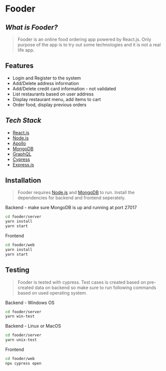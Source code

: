 # Fooder
## _What is Fooder?_
> Fooder is an online food ordering app powered by React.js. Only purpose of the app is to try out some technologies and it is not a real life app.

## Features

- Login and Register to the system
- Add/Delete address information
- Add/Delete credit card information - not validated
- List restaurants based on user address
- Display restaurant menu, add items to cart
- Order food, display previous orders

## _Tech Stack_
- [React.js]
- [Node.js]
- [Apollo]
- [MongoDB]
- [GraphQL]
- [Cypress]
- [Express.js]

## Installation

> Fooder requires [Node.js] and [MongoDB] to run.
Install the dependencies for backend and frontend seperately.

Backend - make sure MongoDB is up and running at port 27017
```sh
cd fooder/server
yarn install
yarn start
```
Frontend
```sh
cd fooder/web
yarn install
yarn start
```

## Testing
> Fooder is tested with cypress. Test cases is created based on pre-created data on backend so make sure to run following commands based on used operating system.

Backend - Windows OS
```sh
cd fooder/server
yarn win-test
```

Backend - Linux or MacOS
```sh
cd fooder/server
yarn unix-test
```

Frontend
```sh
cd fooder/web
npx cypress open
```

   [React.js]: <https://reactjs.org>
   [Node.js]: <https://nodejs.org>
   [Apollo]: <https://www.apollographql.com>
   [MongoDB]: <https://www.mongodb.com>
   [GraphQL]: <https://graphql.org>
   [Cypress]: <https://www.cypress.io>
   [Express.js]: <https://expressjs.com>
